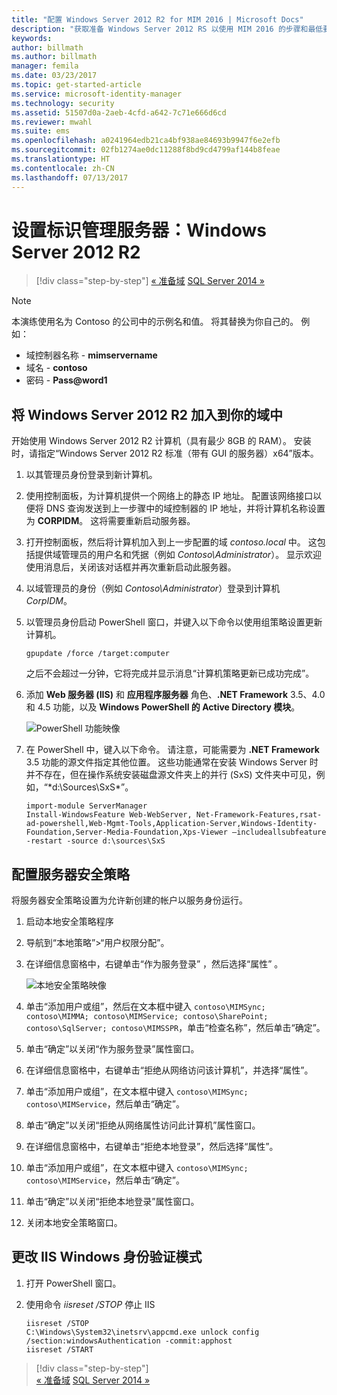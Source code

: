 ```yaml
---
title: "配置 Windows Server 2012 R2 for MIM 2016 | Microsoft Docs"
description: "获取准备 Windows Server 2012 RS 以使用 MIM 2016 的步骤和最低要求。"
keywords: 
author: billmath
ms.author: billmath
manager: femila
ms.date: 03/23/2017
ms.topic: get-started-article
ms.service: microsoft-identity-manager
ms.technology: security
ms.assetid: 51507d0a-2aeb-4cfd-a642-7c71e666d6cd
ms.reviewer: mwahl
ms.suite: ems
ms.openlocfilehash: a0241964edb21ca4bf938ae84693b9947f6e2efb
ms.sourcegitcommit: 02fb1274ae0dc11288f8bd9cd4799af144b8feae
ms.translationtype: HT
ms.contentlocale: zh-CN
ms.lasthandoff: 07/13/2017
---
```

# <a name="set-up-an-identity-management-server-windows-server-2012-r2"></a>设置标识管理服务器：Windows Server 2012 R2

>[!div class="step-by-step"]
[« 准备域](preparing-domain.md)
[SQL Server 2014 »](prepare-server-sql2014.md)

> [!NOTE]
> 本演练使用名为 Contoso 的公司中的示例名和值。 将其替换为你自己的。 例如：
> - 域控制器名称 - **mimservername**
> - 域名 - **contoso**
> - 密码 - **Pass@word1**

## <a name="join-windows-server-2012-r2-to-your-domain"></a>将 Windows Server 2012 R2 加入到你的域中

开始使用 Windows Server 2012 R2 计算机（具有最少 8GB 的 RAM）。 安装时，请指定“Windows Server 2012 R2 标准（带有 GUI 的服务器）x64”版本。

1. 以其管理员身份登录到新计算机。

2. 使用控制面板，为计算机提供一个网络上的静态 IP 地址。 配置该网络接口以便将 DNS 查询发送到上一步骤中的域控制器的 IP 地址，并将计算机名称设置为 **CORPIDM**。  这将需要重新启动服务器。

3. 打开控制面板，然后将计算机加入到上一步配置的域 *contoso.local* 中。  这包括提供域管理员的用户名和凭据（例如 *Contoso\Administrator*）。  显示欢迎使用消息后，关闭该对话框并再次重新启动此服务器。

4. 以域管理员的身份（例如 *Contoso\Administrator*）登录到计算机 *CorpIDM*。

5. 以管理员身份启动 PowerShell 窗口，并键入以下命令以使用组策略设置更新计算机。

    ```
    gpupdate /force /target:computer
    ```

    之后不会超过一分钟，它将完成并显示消息“计算机策略更新已成功完成”。

6. 添加 **Web 服务器 (IIS)** 和 **应用程序服务器** 角色、**.NET Framework** 3.5、4.0 和 4.5 功能，以及 **Windows PowerShell 的 Active Directory 模块**。

    ![PowerShell 功能映像](media/MIM-DeployWS2.png)

7. 在 PowerShell 中，键入以下命令。 请注意，可能需要为 **.NET Framework** 3.5 功能的源文件指定其他位置。 这些功能通常在安装 Windows Server 时并不存在，但在操作系统安装磁盘源文件夹上的并行 (SxS) 文件夹中可见，例如，“*d:\Sources\SxS\*”。

    ```
    import-module ServerManager
    Install-WindowsFeature Web-WebServer, Net-Framework-Features,rsat-ad-powershell,Web-Mgmt-Tools,Application-Server,Windows-Identity-Foundation,Server-Media-Foundation,Xps-Viewer –includeallsubfeature -restart -source d:\sources\SxS
    ```

## <a name="configure-the-server-security-policy"></a>配置服务器安全策略

将服务器安全策略设置为允许新创建的帐户以服务身份运行。

1. 启动本地安全策略程序

2. 导航到“本地策略”>“用户权限分配”。

3. 在详细信息窗格中，右键单击“作为服务登录” ，然后选择“属性” 。

    ![本地安全策略映像](media/MIM-DeployWS3.png)

4. 单击“添加用户或组”，然后在文本框中键入 `contoso\MIMSync; contoso\MIMMA; contoso\MIMService; contoso\SharePoint; contoso\SqlServer; contoso\MIMSSPR`，单击“检查名称”，然后单击“确定”。

5. 单击“确定”以关闭“作为服务登录”属性窗口。

6.  在详细信息窗格中，右键单击“拒绝从网络访问该计算机”，并选择“属性”。

7. 单击“添加用户或组”，在文本框中键入 `contoso\MIMSync; contoso\MIMService`，然后单击“确定”。

8. 单击“确定”以关闭“拒绝从网络属性访问此计算机”属性窗口。

9. 在详细信息窗格中，右键单击“拒绝本地登录”，然后选择“属性”。

10. 单击“添加用户或组”，在文本框中键入 `contoso\MIMSync; contoso\MIMService`，然后单击“确定”。

11. 单击“确定”以关闭“拒绝本地登录”属性窗口。

12. 关闭本地安全策略窗口。


## <a name="change-the-iis-windows-authentication-mode"></a>更改 IIS Windows 身份验证模式

1.  打开 PowerShell 窗口。

2.  使用命令 *iisreset /STOP* 停止 IIS

    ```
    iisreset /STOP
    C:\Windows\System32\inetsrv\appcmd.exe unlock config /section:windowsAuthentication -commit:apphost
    iisreset /START
    ```

>[!div class="step-by-step"]  
[« 准备域](preparing-domain.md)
[SQL Server 2014 »](prepare-server-sql2014.md)
